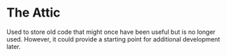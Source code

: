 # The Attic

Used to store old code that might once have been useful but is no longer used.
However, it could provide a starting point for additional development later.
